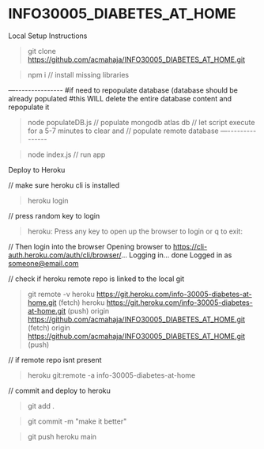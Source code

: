 # INFO30005_DIABETES_AT_HOME

Local Setup Instructions

> git clone https://github.com/acmahaja/INFO30005_DIABETES_AT_HOME.git

> npm i // install missing libraries

—---------------
#if need to repopulate database (database should be already populated
#this WILL delete the entire database content and repopulate it

> node populateDB.js // populate mongodb atlas db
                   // let script execute for a 5-7 minutes to clear and 
                   // populate remote database
—---------------

> node index.js // run app

Deploy to Heroku 

// make sure heroku cli is installed

> heroku login

// press random key to login
> heroku: Press any key to open up the browser to login or q to exit: 

// Then login into the browser
Opening browser to https://cli-auth.heroku.com/auth/cli/browser/...
Logging in... done
Logged in as someone@email.com

// check if heroku remote repo is linked to the local git
> git remote -v
heroku  https://git.heroku.com/info-30005-diabetes-at-home.git (fetch)
heroku  https://git.heroku.com/info-30005-diabetes-at-home.git (push)
origin  https://github.com/acmahaja/INFO30005_DIABETES_AT_HOME.git (fetch)
origin  https://github.com/acmahaja/INFO30005_DIABETES_AT_HOME.git (push)

// if remote repo isnt present
> heroku git:remote -a info-30005-diabetes-at-home

// commit and deploy to heroku
> git add .

> git commit -m "make it better"

> git push heroku main
